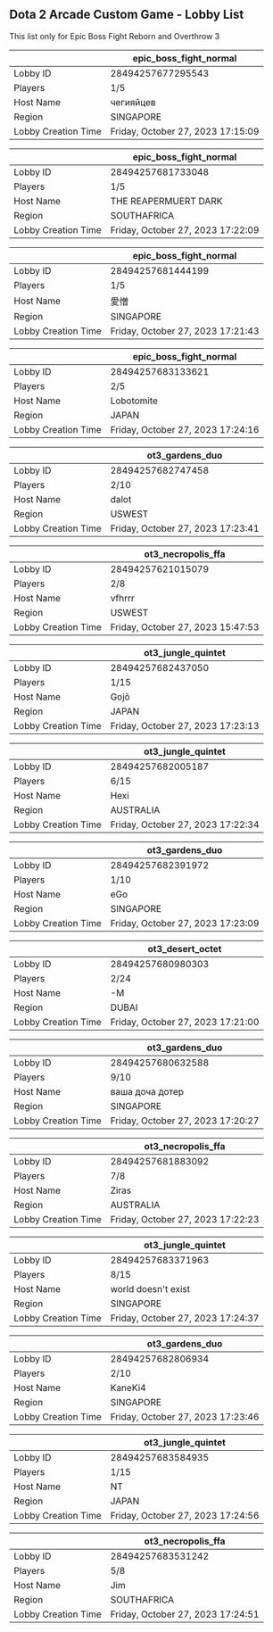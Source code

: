 ## Dota 2 Arcade Custom Game - Lobby List

This list only for Epic Boss Fight Reborn and Overthrow 3

|  | epic_boss_fight_normal |
| ------ | ------ |
| Lobby ID | 28494257677295543 |
| Players | 1/5 |
| Host Name | чегияйцев |
| Region | SINGAPORE |
| Lobby Creation Time | Friday, October 27, 2023 17:15:09 |


|  | epic_boss_fight_normal |
| ------ | ------ |
| Lobby ID | 28494257681733048 |
| Players | 1/5 |
| Host Name | THE REAPERMUERT  DARK |
| Region | SOUTHAFRICA |
| Lobby Creation Time | Friday, October 27, 2023 17:22:09 |


|  | epic_boss_fight_normal |
| ------ | ------ |
| Lobby ID | 28494257681444199 |
| Players | 1/5 |
| Host Name | 愛憎 |
| Region | SINGAPORE |
| Lobby Creation Time | Friday, October 27, 2023 17:21:43 |


|  | epic_boss_fight_normal |
| ------ | ------ |
| Lobby ID | 28494257683133621 |
| Players | 2/5 |
| Host Name | Lobotomite |
| Region | JAPAN |
| Lobby Creation Time | Friday, October 27, 2023 17:24:16 |


|  | ot3_gardens_duo |
| ------ | ------ |
| Lobby ID | 28494257682747458 |
| Players | 2/10 |
| Host Name | dalot |
| Region | USWEST |
| Lobby Creation Time | Friday, October 27, 2023 17:23:41 |


|  | ot3_necropolis_ffa |
| ------ | ------ |
| Lobby ID | 28494257621015079 |
| Players | 2/8 |
| Host Name | vfhrrr |
| Region | USWEST |
| Lobby Creation Time | Friday, October 27, 2023 15:47:53 |


|  | ot3_jungle_quintet |
| ------ | ------ |
| Lobby ID | 28494257682437050 |
| Players | 1/15 |
| Host Name | Gojō |
| Region | JAPAN |
| Lobby Creation Time | Friday, October 27, 2023 17:23:13 |


|  | ot3_jungle_quintet |
| ------ | ------ |
| Lobby ID | 28494257682005187 |
| Players | 6/15 |
| Host Name | Hexi |
| Region | AUSTRALIA |
| Lobby Creation Time | Friday, October 27, 2023 17:22:34 |


|  | ot3_gardens_duo |
| ------ | ------ |
| Lobby ID | 28494257682391972 |
| Players | 1/10 |
| Host Name | eGo |
| Region | SINGAPORE |
| Lobby Creation Time | Friday, October 27, 2023 17:23:09 |


|  | ot3_desert_octet |
| ------ | ------ |
| Lobby ID | 28494257680980303 |
| Players | 2/24 |
| Host Name | -M |
| Region | DUBAI |
| Lobby Creation Time | Friday, October 27, 2023 17:21:00 |


|  | ot3_gardens_duo |
| ------ | ------ |
| Lobby ID | 28494257680632588 |
| Players | 9/10 |
| Host Name | ваша доча дотер |
| Region | SINGAPORE |
| Lobby Creation Time | Friday, October 27, 2023 17:20:27 |


|  | ot3_necropolis_ffa |
| ------ | ------ |
| Lobby ID | 28494257681883092 |
| Players | 7/8 |
| Host Name | Ziras |
| Region | AUSTRALIA |
| Lobby Creation Time | Friday, October 27, 2023 17:22:23 |


|  | ot3_jungle_quintet |
| ------ | ------ |
| Lobby ID | 28494257683371963 |
| Players | 8/15 |
| Host Name | world doesn't exist |
| Region | SINGAPORE |
| Lobby Creation Time | Friday, October 27, 2023 17:24:37 |


|  | ot3_gardens_duo |
| ------ | ------ |
| Lobby ID | 28494257682806934 |
| Players | 2/10 |
| Host Name | KaneKi4 |
| Region | SINGAPORE |
| Lobby Creation Time | Friday, October 27, 2023 17:23:46 |


|  | ot3_jungle_quintet |
| ------ | ------ |
| Lobby ID | 28494257683584935 |
| Players | 1/15 |
| Host Name | NT |
| Region | JAPAN |
| Lobby Creation Time | Friday, October 27, 2023 17:24:56 |


|  | ot3_necropolis_ffa |
| ------ | ------ |
| Lobby ID | 28494257683531242 |
| Players | 5/8 |
| Host Name | Jim |
| Region | SOUTHAFRICA |
| Lobby Creation Time | Friday, October 27, 2023 17:24:51 |


